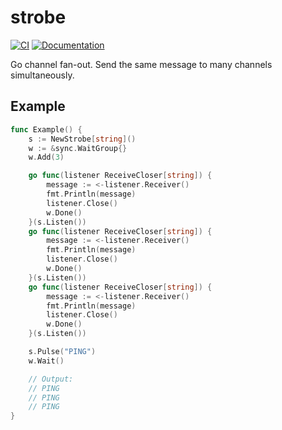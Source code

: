 # strobe 

[![CI](https://github.com/RealImage/WireApp/actions/workflows/ci.yaml/badge.svg)](https://github.com/RealImage/WireApp/actions/workflows/ci.yaml) [![Documentation](https://godoc.org/github.com/sudhirj/strobe?status.svg)](https://godoc.org/github.com/sudhirj/strobe)

Go channel fan-out. Send the same message to many channels simultaneously.

## Example

```go
func Example() {
	s := NewStrobe[string]()
	w := &sync.WaitGroup{}
	w.Add(3)

	go func(listener ReceiveCloser[string]) {
		message := <-listener.Receiver()
		fmt.Println(message)
		listener.Close()
		w.Done()
	}(s.Listen())
	go func(listener ReceiveCloser[string]) {
		message := <-listener.Receiver()
		fmt.Println(message)
		listener.Close()
		w.Done()
	}(s.Listen())
	go func(listener ReceiveCloser[string]) {
		message := <-listener.Receiver()
		fmt.Println(message)
		listener.Close()
		w.Done()
	}(s.Listen())

	s.Pulse("PING")
	w.Wait()

	// Output:
	// PING
	// PING
	// PING
}
```

